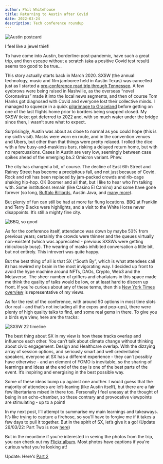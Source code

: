 ```yaml
---
author: Phil Whitehouse
title: Returning to Austin after Covid
date: 2022-03-24
description: Tech conference roundup
---
```


![Austin postcard](/img/sxsw22-1.jpg)

I feel like a jewel thief!

To have come into Austin, borderline-post-pandemic, have such a great trip, and then escape without a scratch (aka a positive Covid test result) seems too good to be true…

This story actually starts back in March 2020. SXSW (the annual technology, music and film jamboree held in Austin Texas) was cancelled just as I started a [pre-conference road trip through Tennessee](https://www.flickr.com/photos/philliecasablanca/albums/72177720296940996). A few eyebrows were being raised in Nashville, as the overseas “novel Coronavirus” made it into the local news segments, and then of course Tom Hanks got diagnosed with Covid and everyone lost their collective minds. I managed to squeeze in a quick [pilgrimage to Graceland](https://www.flickr.com/photos/philliecasablanca/51902778043/in/album-72177720296940996/) before getting on one of the last flights home prior to borders being snapped closed. My SXSW ticket got deferred to 2022 and, with so much water under the bridge since then, I wasn’t sure what to expect.

Surprisingly, Austin was about as close to normal as you could hope (this is my sixth visit). Masks were worn en route, and in the convention venues and Ubers, but other than that things were pretty relaxed. I rolled the dice with a few busy-and-maskless bars, risking a delayed return home, but with no repercussions. Cases in Austin are very low, seemingly between case spikes ahead of the emerging ba.2 Omicron variant. Phew.

The city has changed a bit, of course. The decline of East 6th Street and Rainey Street has become a precipitous fall, and not just because of Covid. Rock and roll has been replaced by jam-packed crowds and rib-cage shaking hip-hop. OK Boomer and all that, but I like to hear who I’m talking with. Some institutions remain (like Casino El Camino) and some have gone forever (so long, [Buffalo Billiards](https://www.flickr.com/photos/philliecasablanca/25779698692/in/album-72157663801311824/), Austin Java, and [many more](https://do512.com/p/rip-austin-all-the-places-permanently-closed-due-to-covid-19)).

But plenty of fun can still be had at more far flung locations. BBQ at Franklin and Terry Blacks were highlights, and a visit to the White Horse never disappoints. It’s still a mighty fine city.

![BBQ, so good](/img/bbq.jpg)

As for the conference itself, attendance was down by maybe 50% from previous years; certainly the crowds were thinner and the queues virtually non-existent (which was appreciated - previous SXSWs were getting ridiculously busy). The wearing of masks inhibited conversation a little bit, but not entirely. This introvert was quite happy.

But the best thing of all is that SX (“South By”, which is what attendees call it) has rewired my brain in the most invigorating way. I decided up front to avoid the hype machine around NFTs, DAOs, Crypto, Web3 and the Metaverse. The sheer number of grifters and charlatans in this space made me think the quality of talks would be low, or at least hard to discern up front. If you’re curious about any of these terms, then this [New York Times overview](https://www.nytimes.com/interactive/2022/03/18/technology/web3-definition-internet.html) is representative of my views.

As for the rest of the conference, with around 50 options in most time slots (for real - and that’s not including all the expos and pop-ups), there were plenty of high quality talks to find, and some real gems in there. To give you a birds eye view, here are the tracks:

![SXSW 22 timeline](/img/22_sxsw_timeline.png)

The best thing about SX in my view is how these tracks overlap and influence each other. You can’t talk about climate change without thinking about civic engagement. Design and Healthcare overlap. With the dizzying array of session options, and seriously smart and well credentialed speakers, everyone at SX has a different experience - they can’t possibly have otherwise - and an element of FOMO is inevitable, so the sharing of learnings and ideas at the end of the day is one of the best parts of the event. It’s inspiring and energising in the best possible way.

Some of these ideas bump up against one another. I would guess that the majority of attendees are left-leaning (like Austin itself), but there are a fair few libertarians mixed in there too. Personally I feel uneasy at the thought of being in an echo-chamber, so these contrary and provocative viewpoints are stimulating - up to a point!

In my next post, I’ll attempt to summarise my main learnings and takeaways. It’s like trying to capture a firehose, so you’ll have to forgive me if it takes a few days to pull it together. But in the spirit of SX, let’s give it a go! (Update 26/03/22: Part Two is now [here](/insights/sxsw22-part2//))

But in the meantime if you're interested in seeing the photos from the trip, you can check out my [Flickr album](https://www.flickr.com/photos/philliecasablanca/albums/72177720297251799). Most photos have captions if you're curious what you're looking at!

Update: Here's [Part 2](/posts/sxsw22-part2/)
